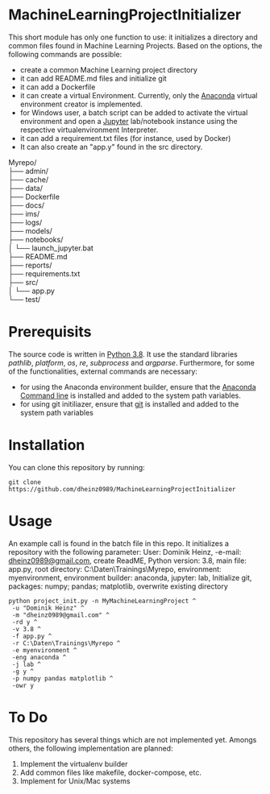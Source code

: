 # MachineLearningProjectInitializer
This short module has only one function to use: it initializes a directory and common files found in Machine Learning Projects. Based on the options, the following commands are possible:
- create a common Machine Learning project directory <br />
- it can add README.md files and initialize git <br />
- it can add a Dockerfile <br />
- it can create a virtual Environment. Currently, only the [Anaconda](https://www.anaconda.com/) virtual environment creator is implemented.  <br />
- for Windows user, a batch script can be added to activate the virtual environment and open a [Jupyter](https://jupyter.org/) lab/notebook instance using the respective virtualenvironment Interpreter.  <br />
- it can add a requirement.txt files (for instance, used by Docker) <br />
- It can also create an "app.y" found in the src directory. <br />

Myrepo/ <br />
├── admin/ <br />
├── cache/ <br />
├── data/ <br />
├── Dockerfile <br />
├── docs/ <br />
├── ims/ <br />
├── logs/ <br />
├── models/ <br />
├── notebooks/ <br />
│   └── launch_jupyter.bat <br />
├── README.md <br />
├── reports/ <br /> 
├── requirements.txt <br />
├── src/ <br />
│   └── app.py <br />
└── test/ <br />

# Prerequisits
The source code is written in [Python 3.8](https://www.python.org/). It use the standard libraries *pathlib*, *platform*, *os*, *re*, *subprocess* and *argparse*.
Furthermore, for some of the functionalities, external commands are necessary: 
- for using the Anaconda environment builder, ensure that the [Anaconda Command line](https://docs.anaconda.com/anaconda/user-guide/getting-started/) is installed and added to the system path variables. <br />
- for using git initiliazer, ensure that [git](https://git-scm.com/) is installed and added to the system path variables

# Installation
You can clone this repository by running:
	
	git clone https://github.com/dheinz0989/MachineLearningProjectInitializer

# Usage
An example call is found in the batch file in this repo. It initializes a repository with the following parameter:
User: Dominik Heinz, -e-mail: dheinz0989@gmail.com, create ReadME, Python version: 3.8, main file: app.py, root directory: C:\Daten\Trainings\Myrepo, environment: myenvironment, environment builder: anaconda, jupyter: lab, Initialize git, packages: numpy; pandas; matplotlib, overwrite existing directory

```
python project_init.py -n MyMachineLearningProject ^
 -u "Dominik Heinz" ^
 -m "dheinz0989@gmail.com" ^
 -rd y ^
 -v 3.8 ^
 -f app.py ^
 -r C:\Daten\Trainings\Myrepo ^
 -e myenvironment ^
 -eng anaconda ^
 -j lab ^
 -g y ^
 -p numpy pandas matplotlib ^
 -owr y
```

# To Do
This repository has several things which are not implemented yet. Amongs others, the following implementation are planned:
1. Implement the virtualenv builder
2. Add common files like makefile, docker-compose, etc.
3. Implement for Unix/Mac systems